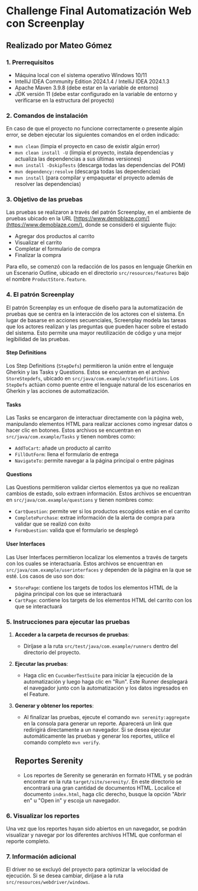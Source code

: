 # Challenge Final Automatización Web con Screenplay

## Realizado por Mateo Gómez

### 1. Prerrequisitos
- Máquina local con el sistema operativo Windows 10/11
- IntelliJ IDEA Community Edition 2024.1.4 / IntelliJ IDEA 2024.1.3
- Apache Maven 3.9.8 (debe estar en la variable de entorno)
- JDK versión 11 (debe estar configurado en la variable de entorno y verificarse en la estructura del proyecto)

### 2. Comandos de instalación
En caso de que el proyecto no funcione correctamente o presente algún error, se deben ejecutar los siguientes comandos en el orden indicado:
- `mvn clean` (limpia el proyecto en caso de existir algún error)
- `mvn clean install -U` (limpia el proyecto, instala dependencias y actualiza las dependencias a sus últimas versiones)
- `mvn install -DskipTests` (descarga todas las dependencias del POM)
- `mvn dependency:resolve` (descarga todas las dependencias)
- `mvn install` (para compilar y empaquetar el proyecto además de resolver las dependencias)

### 3. Objetivo de las pruebas
Las pruebas se realizaron a través del patrón Screenplay, en el ambiente de pruebas ubicado en la URL [https://www.demoblaze.com/](https://www.demoblaze.com/), donde se consideró el siguiente flujo:

- Agregar dos productos al carrito
- Visualizar el carrito
- Completar el formulario de compra
- Finalizar la compra

Para ello, se comenzó con la redacción de los pasos en lenguaje Gherkin en un Escenario Outline, ubicado en el directorio `src/resources/features` bajo el nombre `ProductStore.feature`.

### 4. El patrón Screenplay
El patrón Screenplay es un enfoque de diseño para la automatización de pruebas que se centra en la interacción de los actores con el sistema. En lugar de basarse en acciones secuenciales, Screenplay modela las tareas que los actores realizan y las preguntas que pueden hacer sobre el estado del sistema. Esto permite una mayor reutilización de código y una mejor legibilidad de las pruebas.

#### Step Definitions
Los Step Definitions (`StepDefs`) permitieron la unión entre el lenguaje Gherkin y las Tasks y Questions. Estos se encuentran en el archivo `StoreStepdefs`, ubicado en `src/java/com.example/stepdefinitions`. Los `StepDefs` actúan como puente entre el lenguaje natural de los escenarios en Gherkin y las acciones de automatización.

#### Tasks
Las Tasks se encargaron de interactuar directamente con la página web, manipulando elementos HTML para realizar acciones como ingresar datos o hacer clic en botones. Estos archivos se encuentran en `src/java/com.example/Tasks` y tienen nombres como:
- `AddToCart`: añade un producto al carrito
- `FillOutForm`: llena el formulario de entrega
- `NavigateTo`: permite navegar a la página principal o entre páginas

#### Questions
Las Questions permitieron validar ciertos elementos ya que no realizan cambios de estado, solo extraen información. Estos archivos se encuentran en `src/java/com.example/questions` y tienen nombres como:
- `CartQuestion`: permite ver si los productos escogidos están en el carrito
- `CompletePurchase`: extrae información de la alerta de compra para validar que se realizó con éxito
- `FormQuestion`: valida que el formulario se desplegó

#### User Interfaces
Las User Interfaces permitieron localizar los elementos a través de targets con los cuales se interactuaría. Estos archivos se encuentran en `src/java/com.example/userinterfaces` y dependen de la página en la que se esté. Los casos de uso son dos:
- `StorePage`: contiene los targets de todos los elementos HTML de la página principal con los que se interactuará
- `CartPage`: contiene los targets de los elementos HTML del carrito con los que se interactuará

### 5. Instrucciones para ejecutar las pruebas

1. **Acceder a la carpeta de recursos de pruebas**:
    - Diríjase a la ruta `src/test/java/com.example/runners` dentro del directorio del proyecto.

2. **Ejecutar las pruebas**:
    - Haga clic en `CucumberTestSuite` para iniciar la ejecución de la automatización y luego haga clic en "Run". Este Runner desplegará el navegador junto con la automatización y los datos ingresados en el Feature.

3. **Generar y obtener los reportes**:
    - Al finalizar las pruebas, ejecute el comando `mvn serenity:aggregate` en la consola para generar un reporte. Aparecerá un link que redirigirá directamente a un navegador. Si se desea ejecutar automáticamente las pruebas y generar los reportes, utilice el comando completo `mvn verify`.
    
    ## Reportes Serenity
    - Los reportes de Serenity se generarán en formato HTML y se podrán encontrar en la ruta `target/site/serenity/`. En este directorio se encontrará una gran cantidad de documentos HTML. Localice el documento `index.html`, haga clic derecho, busque la opción "Abrir en" u "Open in" y escoja un navegador.

### 6. Visualizar los reportes
Una vez que los reportes hayan sido abiertos en un navegador, se podrán visualizar y navegar por los diferentes archivos HTML que conforman el reporte completo.

### 7. Información adicional
El driver no se excluyó del proyecto para optimizar la velocidad de ejecución. Si se desea cambiar, diríjase a la ruta `src/resources/webdriver/windows`.

